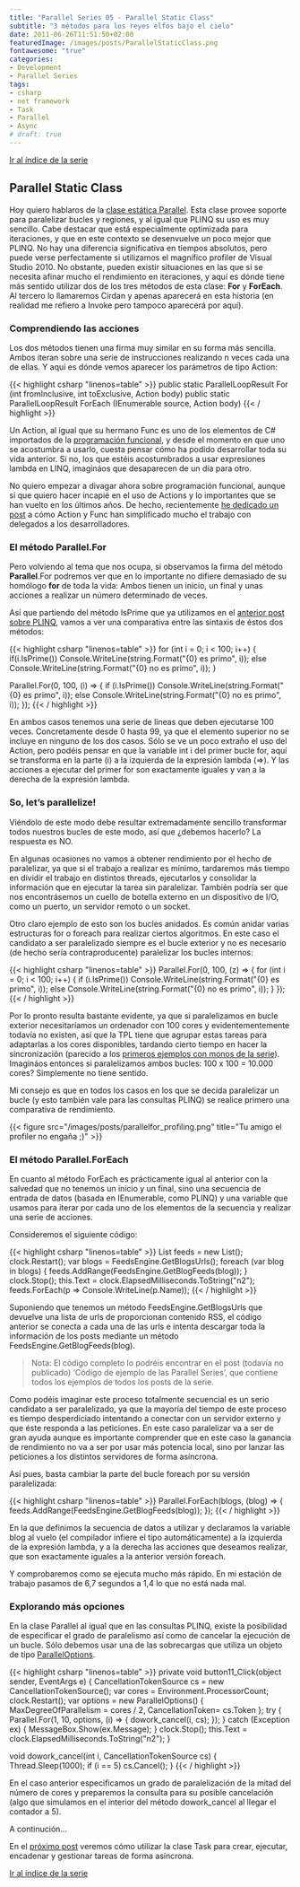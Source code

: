 ```yaml
---
title: "Parallel Series 05 - Parallel Static Class"
subtitle: "3 métodos para los reyes elfos bajo el cielo"
date: 2011-06-26T11:51:50+02:00
featuredImage: /images/posts/ParallelStaticClass.png
fontawesome: "true"
categories: 
- Development
- Parallel Series
tags:
- csharp
- net framework
- Task
- Parallel
- Async
# draft: true
---
```


[Ir al índice de la serie](/es/parallelseries00-index)

## Parallel Static Class

Hoy quiero hablaros de la [clase estática Parallel](http://msdn.microsoft.com/en-us/library/system.threading.tasks.parallel.aspx). Esta clase provee soporte para paralelizar bucles y regiones, y al igual que PLINQ su uso es muy sencillo. Cabe destacar que está especialmente optimizada para iteraciones, y que en este contexto se desenvuelve un poco mejor que PLINQ. No hay una diferencia significativa en tiempos absolutos, pero puede verse perfectamente si utilizamos el magnífico profiler de Visual Studio 2010. No obstante, pueden existir situaciones en las que si se necesita afinar mucho el rendimiento en iteraciones, y aquí es dónde tiene más sentido utilizar dos de los tres métodos de esta clase: **For** y **ForEach**. Al tercero lo llamaremos Cirdan y apenas aparecerá en esta historia (en realidad me refiero a Invoke pero tampoco aparecerá por aquí).

### Comprendiendo las acciones

Los dos métodos tienen una firma muy similar en su forma más sencilla. Ambos iteran sobre una serie de instrucciones realizando n veces cada una de ellas. Y aquí es dónde vemos aparecer los parámetros de tipo Action:

{{< highlight csharp "linenos=table" >}}
public static ParallelLoopResult For
    (int fromInclusive, int toExclusive, Action<int> body)
public static ParallelLoopResult ForEach<TSource>
    (IEnumerable<TSource> source, Action<TSource> body)
{{< / highlight >}}

Un Action<T>, al igual que su hermano Func<T> es uno de los elementos de C# importados de la [programación funcional](/es/functional-programming-for-the-rest-of-us/), y desde el momento en que uno se acostumbra a usarlo, cuesta pensar cómo ha podido desarrollar toda su vida anterior. Si no, los que estéis acostumbrados a usar expresiones lambda en LINQ, imagináos que desaparecen de un día para otro.

No quiero empezar a divagar ahora sobre programación funcional, aunque si que quiero hacer incapié en el uso de Actions y lo importantes que se han vuelto en los últimos años. De hecho, recientemente [he dedicado un post](/es/luces-camara-action/) a cómo Action y Func han simplificado mucho el trabajo con delegados a los desarrolladores.

### El método Parallel.For

Pero volviendo al tema que nos ocupa, si observamos la firma del método **Parallel**.For podremos ver que en lo importante no difiere demasiado de su homólogo **for** de toda la vida: Ambos tienen un inicio, un final y unas acciones a realizar un número determinado de veces.

Así que partiendo del método IsPrime que ya utilizamos en el [anterior post sobre PLINQ](/es/parallelseries04-plinq), vamos a ver una comparativa entre las sintaxis de éstos dos métodos:

{{< highlight csharp "linenos=table" >}}
for (int i = 0; i < 100; i++)
{
    if(i.IsPrime())
        Console.WriteLine(string.Format("{0} es primo", i));
    else
        Console.WriteLine(string.Format("{0} no es primo", i));
}
 
Parallel.For(0, 100, (i) =>
    {
        if (i.IsPrime())
            Console.WriteLine(string.Format("{0} es primo", i));
        else
            Console.WriteLine(string.Format("{0} no es primo", i));
    });
{{< / highlight >}}

En ambos  casos tenemos una serie de líneas que deben ejecutarse 100 veces. Concretamente desde 0 hasta 99, ya que el elemento superior no se incluye en ninguno de los dos casos. Sólo se ve un poco extraño el uso del Action<T>, pero podéis pensar en que la variable int i del primer bucle for, aquí se transforma en la parte (i) a la izquierda de la expresión lambda (=>). Y las acciones a ejecutar del primer for son exactamente iguales y van a la derecha de la expresión lambda.

### So, let’s parallelize!

Viéndolo de este modo debe resultar extremadamente sencillo transformar todos nuestros bucles de este modo, así que ¿debemos hacerlo? La respuesta es NO.

En algunas ocasiones no vamos a obtener rendimiento por el hecho de paralelizar, ya que si el trabajo a realizar es mínimo, tardaremos más tiempo en dividir el trabajo en distintos threads, ejecutarlos y consolidar la información que en ejecutar la tarea sin paralelizar. También podría ser que nos encontrásemos un cuello de botella externo en un dispositivo de I/O, como un puerto, un servidor remoto o un socket.

Otro claro ejemplo de esto son los bucles anidados. Es común anidar varias estructuras for o foreach para realizar ciertos algoritmos. En este caso el candidato a ser paralelizado siempre es el bucle exterior y no es necesario (de hecho sería contraproducente) paralelizar los bucles internos:

{{< highlight csharp "linenos=table" >}}
Parallel.For(0, 100, (z) =>
    {
        for (int i = 0; i < 100; i++)
        {
            if (i.IsPrime())
                Console.WriteLine(string.Format("{0} es primo", i));
            else
                Console.WriteLine(string.Format("{0} no es primo", i));
        }
    });
{{< / highlight >}}

Por lo pronto resulta bastante evidente, ya que si paralelizamos en bucle exterior necesitaríamos un ordenador con 100 cores y evidentementemente todavía no existen, así que la TPL tiene que agrupar estas tareas para adaptarlas a los cores disponibles, tardando cierto tiempo en hacer la sincronización (parecido a los [primeros ejemplos con monos de la serie](/es/parallelseries02-un-poco-de-historia)). Imagináos entonces si paralelizamos ambos bucles: 100 x 100 = 10.000 cores? Simplemente no tiene sentido.

Mi consejo es que en todos los casos en los que se decida paralelizar un bucle (y esto también vale para las consultas PLINQ) se realice primero una comparativa de rendimiento.

{{< figure src="/images/posts/parallelfor_profiling.png" title="Tu amigo el profiler no engaña ;)" >}}

### El método Parallel.ForEach

En cuanto al método ForEach es prácticamente igual al anterior con la salvedad que no tenemos un inicio y un final, sino una secuencia de entrada de datos (basada en IEnumerable, como PLINQ) y una variable que usamos para iterar por cada uno de los elementos de la secuencia y realizar una serie de acciones.

Consideremos el siguiente código:

{{< highlight csharp "linenos=table" >}}
List<FeedDefinition> feeds = new List<FeedDefinition>();
clock.Restart();
var blogs = FeedsEngine.GetBlogsUrls();
foreach (var blog in blogs)
{
    feeds.AddRange(FeedsEngine.GetBlogFeeds(blog));
}
clock.Stop();
this.Text = clock.ElapsedMilliseconds.ToString("n2");
feeds.ForEach(p => Console.WriteLine(p.Name));
{{< / highlight >}}

Suponiendo que tenemos un método FeedsEngine.GetBlogsUrls que devuelve una lista de urls de proporcionan contenido RSS, el código anterior se conecta a cada una de las urls e intenta descargar toda la información de los posts mediante un método FeedsEngine.GetBlogFeeds(blog).

> Nota: El código completo lo podréis encontrar en el post (todavía no publicado) ‘Código de ejemplo de las Parallel Series’, que contiene todos los ejemplos de todos los posts de la serie.

Como podéis imaginar este proceso totalmente secuencial es un serio candidato a ser paralelizado, ya que la mayoría del tiempo de este proceso es tiempo desperdiciado intentando a conectar con un servidor externo y que éste responda a las peticiones. En este caso paralelizar va a ser de gran ayuda aunque es importante comprender que en este caso la ganancia de rendimiento no va a ser por usar más potencia local, sino por lanzar las peticiones a los distintos servidores de forma asíncrona.

Así pues, basta cambiar la parte del bucle foreach por su versión paralelizada:

{{< highlight csharp "linenos=table" >}}
Parallel.ForEach(blogs, (blog) =>
    {
        feeds.AddRange(FeedsEngine.GetBlogFeeds(blog));
    });
{{< / highlight >}}

En la que definimos la secuencia de datos a utilizar y declaramos la variable blog al vuelo (el compilador infiere el tipo automáticamente) a la izquierda de la expresión lambda, y a la derecha las acciones que deseamos realizar, que son exactamente iguales a la anterior versión foreach.

Y comprobaremos como se ejecuta mucho más rápido. En mi estación de trabajo pasamos de 6,7 segundos a 1,4 lo que no está nada mal.

### Explorando más opciones

En la clase Parallel al igual que en las consultas PLINQ, existe la posibilidad de especificar el grado de paralelismo así como de cancelar la ejecución de un bucle. Sólo debemos usar una de las sobrecargas que utiliza un objeto de tipo [ParallelOptions](http://msdn.microsoft.com/en-us/library/system.threading.tasks.paralleloptions.aspx).

{{< highlight csharp "linenos=table" >}}
private void button11_Click(object sender, EventArgs e)
{
    CancellationTokenSource cs = new CancellationTokenSource();
    var cores = Environment.ProcessorCount;
    clock.Restart();
    var options = new ParallelOptions() {
        MaxDegreeOfParallelism = cores / 2,
        CancellationToken= cs.Token };
    try
    {
        Parallel.For(1, 10, options,
            (i) =>
            {
                dowork_cancel(i, cs);
            });
    }
    catch (Exception ex)
    {
        MessageBox.Show(ex.Message);
    }
    clock.Stop();
    this.Text = clock.ElapsedMilliseconds.ToString("n2");
}
 
void dowork_cancel(int i, CancellationTokenSource cs)
{
    Thread.Sleep(1000);
    if (i == 5) cs.Cancel();
}
{{< / highlight >}}

En el caso anterior especificamos un grado de paralelización de la mitad del número de cores y preparemos la consulta para su posible cancelación (algo que simulamos en el interior del método dowork_cancel al llegar el contador a 5).

A continución...

En el [próximo post](/es/parallelseries06-task-class) veremos cómo utilizar la clase Task para crear, ejecutar, encadenar y gestionar tareas de forma asíncrona.

[Ir al índice de la serie](/es/parallelseries00-index)